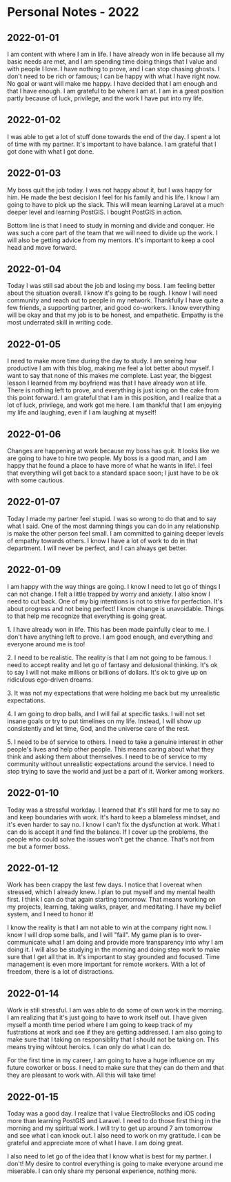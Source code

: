 # Personal Notes - 2022

## 2022-01-01

I am content with where I am in life.  I have already won in life because all my basic needs are met, and I am spending time doing things that I value and with people I love.  I have nothing to prove, and I can stop chasing ghosts.  I don't need to be rich or famous; I can be happy with what I have right now.  No goal or want will make me happy.  I have decided that I am enough and that I have enough.  I am grateful to be where I am at.  I am in a great position partly because of luck, privilege, and the work I have put into my life.  

## 2022-01-02

I was able to get a lot of stuff done towards the end of the day.  I spent a lot of time with my partner.  It's important to have balance.  I am grateful that I got done with what I got done. 

## 2022-01-03

My boss quit the job today.  I was not happy about it, but I was happy for him.  He made the best decision I feel for his family and his life.  I know I am going to have to pick up the slack.  This will mean learning Laravel at a much deeper level and learning PostGIS.  I bought PostGIS in action.  

Bottom line is that I need to study in morning and divide and conquer.  He was such a core part of the team that we will need to divide up the work.  I will also be getting advice from my mentors.  It's important to keep a cool head and move forward. 

## 2022-01-04

Today I was still sad about the job and losing my boss.  I am feeling better about the situation overall.  I know it's going to be rough.  I know I will need community and reach out to people in my network.  Thankfully I have quite a few friends, a supporting partner, and good co-workers.  I know everything will be okay and that my job is to be honest, and empathetic.  Empathy is the most underrated skill in writing code.

## 2022-01-05

I need to make more time during the day to study.  I am seeing how productive I am with this blog, making me feel a lot better about myself.  I want to say that none of this makes me complete.  Last year, the biggest lesson I learned from my boyfriend was that I have already won at life.  There is nothing left to prove, and everything is just icing on the cake from this point forward.  I am grateful that I am in this position, and I realize that a lot of luck, privilege, and work got me here.  I am thankful that I am enjoying my life and laughing, even if I am laughing at myself!

## 2022-01-06

Changes are happening at work because my boss has quit.  It looks like we are going to have to hire two people.  My boss is a good man, and I am happy that he found a place to have more of what he wants in life!.  I feel that everything will get back to a standard space soon; I just have to be ok with some cautious.  

## 2022-01-07

Today I made my partner feel stupid.  I was so wrong to do that and to say what I said.  One of the most damning things you can do in any relationship is make the other person feel small.  I am committed to gaining deeper levels of empathy towards others.  I know I have a lot of work to do in that department.  I will never be perfect, and I can always get better.  

## 2022-01-09

I am happy with the way things are going.  I know I need to let go of things I can not change.  I felt a little trapped by worry and anxiety.  I also know I need to cut back.  One of my big intentions is not to strive for perfection.  It's about progress and not being perfect!  I know change is unavoidable.  Things to that help me recognize that everything is going great.

1\. I have already won in life. This has been made painfully clear to me. I don't have anything left to prove. I am good enough, and everything and everyone around me is too!

2\. I need to be realistic.  The reality is that I am not going to be famous.  I need to accept reality and let go of fantasy and delusional thinking.  It's ok to say I will not make millions or billions of dollars.  It's ok to give up on ridiculous ego-driven dreams.    

3\. It was not my expectations that were holding me back but my unrealistic expectations.  

4\.  I am going to drop balls, and I will fail at specific tasks.  I will not set insane goals or try to put timelines on my life.  Instead, I will show up consistently and let time, God, and the universe care of the rest.

5\. I need to be of service to others.  I need to take a genuine interest in other people's lives and help other people.  This means caring about what they think and asking them about themselves.  I need to be of service to my community without unrealistic expectations around the service.  I need to stop trying to save the world and just be a part of it.  Worker among workers.

## 2022-01-10

Today was a stressful workday.  I learned that it's still hard for me to say no and keep boundaries with work.  It's hard to keep a blameless mindset, and it's even harder to say no.  I know I can't fix the dysfunction at work.  What I can do is accept it and find the balance.  If I cover up the problems, the people who could solve the issues won't get the chance.  That's not from me but a former boss.

## 2022-01-12

Work has been crappy the last few days.  I notice that I overeat when stressed, which I already knew.  I plan to put myself and my mental health first.  I think I can do that again starting tomorrow.  That means working on my projects, learning, taking walks, prayer, and meditating.  I have my belief system, and I need to honor it! 

I know the reality is that I am not able to win at the company right now.  I know I will drop some balls, and I will "fail".  My game plan is to over-communicate what I am doing and provide more transparency into why I am doing it.  I will also be studying in the morning and doing step work to make sure that I get all that in.  It's important to stay grounded and focused.  Time management is even more important for remote workers.  With a lot of freedom, there is a lot of distractions.

## 2022-01-14

Work is still stressful.  I am was able to do some of own work in the morning.  I am realizing that it's just going to have to work itself out.  I have given myself a month time period where I am going to keep track of my fustrations at work and see if they are getting addressed.  I am also going to make sure that I taking on responsiblity that I should not be taking on.  This means trying wihtout heroics.  I can only do what I can do.

For the first time in my career, I am going to have a huge influence on my future coworker or boss.  I need to make sure that they can do them and that they are pleasant to work with.  All this will take time!

## 2022-01-15

Today was a good day.  I realize that I value ElectroBlocks and iOS coding more than learning PostGIS and Laravel.  I need to do those first thing in the morning and my spiritual work.  I will try to get up around 7 am tomorrow and see what I can knock out.  I also need to work on my gratitude.  I can be grateful and appreciate more of what I have.  I am doing great.  

I also need to let go of the idea that I know what is best for my partner.  I don't!  My desire to control everything is going to make everyone around me miserable.  I can only share my personal experience, nothing more.
